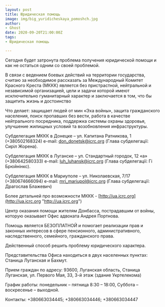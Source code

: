 ```yaml
---
layout: post
title: Юридическая помощь
image: img/big_yuridicheskaya_pomoshch.jpg
author:
- Ghost
date: 2020-09-20T21:00:00Z
tags:
- Юридическая помощь

---
```

Сегодня будет затронута проблема получения юридической помощи и как не остаться одним со своей проблемой.

В связи с ведением боевых действий на территории государства, считаю за необходимое рассказать за Международный Комитет Красного Креста (МККК) является без пристрастной, нейтральной и независимой организацией, цели и задачи которой имеют исключительно гуманитарный характер и заключается в том, что бы защитить жизнь и достоинство

Что делает: защищает людей от мин «Эха войны», защита гражданского населения, поиск пропавших без вести, работа в качестве нейтрального посредника, поддержка системы охраны здоровья, улучшение жилищных условий та возобновления инфраструктуры.

Субделегация МККК в Донецке – ул. Капитана Ратникова, 1 (+380502168324) e-mail: [don_donetsk@icrc.org](mailto:don_donetsk@icrc.org) (Глава субделегації: Cиріл Жорена).

Субделегация МККК в Луганске – ул. Стандартный городок, 12 «а» (+380642580333) e-mail: [luh_luhansk@icrc.org](mailto:luh_luhansk@icrc.org) (Глава субделегації: Гі Брюйнінкс).

Субделегация МККК в Мариуполе – ул. Николаевская, 7/17 (+380674666094) e-mail: [mri_mariupol@icrc.org](mailto:mri_mariupol@icrc.org) (Глава субделегації: Драгослав Блажевич)

Более детальней про возможности МККК - [http://ua.icrc.org](http://ua.icrc.org "http://ua.icrc.org")

Центр оказания помощи жителям Донбасса, пострадавшим от войны, которую оказывает Офис адвоката Андрея Портнова.

Помощь является БЕЗОПЛАТНОЙ и помогает реализации прав и законных интересов в сфере пенсионного, административного, наследственного, семейного, гражданского права.

Действенный способ решить проблему юридического характера.

Представительства Офиса находиться в двух населенных пунктах: Станица Луганская и Бахмут.

Прием граждан по адресу: 93600, Луганская область, Станица Луганская, ул. Первого Мая, 33, 3-й этаж (здание Укртелекома)

График работы: понедельник – пятница 8:30 – 18:00, Суббота – воскресенье – выходной.

Контакты: +380663034445; +380663034446; +380663034447